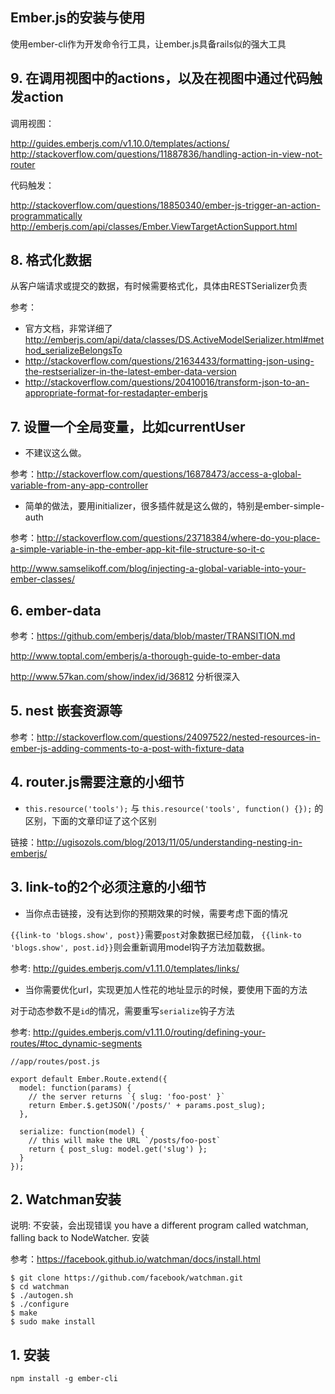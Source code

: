 Ember.js的安装与使用
-----------------------

使用ember-cli作为开发命令行工具，让ember.js具备rails似的强大工具

## 9. 在调用视图中的actions，以及在视图中通过代码触发action

调用视图：

http://guides.emberjs.com/v1.10.0/templates/actions/
http://stackoverflow.com/questions/11887836/handling-action-in-view-not-router

代码触发：

http://stackoverflow.com/questions/18850340/ember-js-trigger-an-action-programmatically
http://emberjs.com/api/classes/Ember.ViewTargetActionSupport.html

## 8. 格式化数据

从客户端请求或提交的数据，有时候需要格式化，具体由RESTSerializer负责

参考：

* 官方文档，非常详细了 http://emberjs.com/api/data/classes/DS.ActiveModelSerializer.html#method_serializeBelongsTo
* http://stackoverflow.com/questions/21634433/formatting-json-using-the-restserializer-in-the-latest-ember-data-version
* http://stackoverflow.com/questions/20410016/transform-json-to-an-appropriate-format-for-restadapter-emberjs

## 7. 设置一个全局变量，比如currentUser

* 不建议这么做。

参考：http://stackoverflow.com/questions/16878473/access-a-global-variable-from-any-app-controller

* 简单的做法，要用initializer，很多插件就是这么做的，特别是ember-simple-auth

参考：http://stackoverflow.com/questions/23718384/where-do-you-place-a-simple-variable-in-the-ember-app-kit-file-structure-so-it-c
     
http://www.samselikoff.com/blog/injecting-a-global-variable-into-your-ember-classes/
     
## 6. ember-data 

参考：https://github.com/emberjs/data/blob/master/TRANSITION.md

http://www.toptal.com/emberjs/a-thorough-guide-to-ember-data

http://www.57kan.com/show/index/id/36812 分析很深入

## 5. nest 嵌套资源等

参考：http://stackoverflow.com/questions/24097522/nested-resources-in-ember-js-adding-comments-to-a-post-with-fixture-data

## 4. router.js需要注意的小细节

*  `this.resource('tools');` 与 `this.resource('tools', function() {});` 的区别，下面的文章印证了这个区别

链接：http://ugisozols.com/blog/2013/11/05/understanding-nesting-in-emberjs/

## 3. link-to的2个必须注意的小细节

* 当你点击链接，没有达到你的预期效果的时候，需要考虑下面的情况

`{{link-to 'blogs.show', post}}`需要`post`对象数据已经加载， `{{link-to 'blogs.show', post.id}}`则会重新调用model钩子方法加载数据。

参考: http://guides.emberjs.com/v1.11.0/templates/links/

* 当你需要优化url，实现更加人性花的地址显示的时候，要使用下面的方法

对于动态参数不是`id`的情况，需要重写`serialize`钩子方法

参考: http://guides.emberjs.com/v1.11.0/routing/defining-your-routes/#toc_dynamic-segments

```
//app/routes/post.js

export default Ember.Route.extend({
  model: function(params) {
    // the server returns `{ slug: 'foo-post' }`
    return Ember.$.getJSON('/posts/' + params.post_slug);
  },

  serialize: function(model) {
    // this will make the URL `/posts/foo-post`
    return { post_slug: model.get('slug') };
  }
});
```
## 2. Watchman安装
说明: 不安装，会出现错误 you have a different program called watchman, falling back to NodeWatcher.
安装

参考：https://facebook.github.io/watchman/docs/install.html

```
$ git clone https://github.com/facebook/watchman.git
$ cd watchman
$ ./autogen.sh
$ ./configure
$ make
$ sudo make install
```

## 1. 安装

```
npm install -g ember-cli
```
